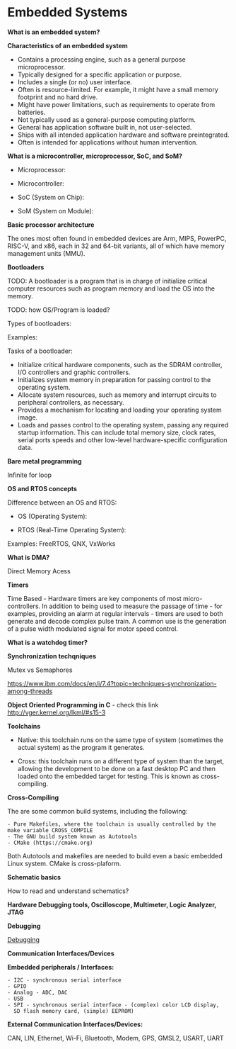 # Embedded Systems

**What is an embedded system?**

**Characteristics of an embedded system**

- Contains a processing engine, such as a general
purpose microprocessor.
- Typically designed for a specific application or
purpose.
- Includes a single (or no) user interface.
- Often is resource-limited. For example, it might
have a small memory footprint and no hard drive.
- Might have power limitations, such as requirements
to operate from batteries.
- Not typically used as a general-purpose computing
platform.
- General has application software built in, not
user-selected.
- Ships with all intended application hardware and
software preintegrated.
- Often is intended for applications without human
intervention.

**What is a microcontroller, microprocessor, SoC, and SoM?**

- Microprocessor:

- Microcontroller:

- SoC (System on Chip):

- SoM (System on Module):

**Basic processor architecture**

The ones most often found in embedded devices are Arm, MIPS, PowerPC, RISC-V, and
x86, each in 32 and 64-bit variants, all of which have memory management units (MMU).

**Bootloaders**

TODO: A bootloader is a program that is in charge of initialize critical computer
resources such as program memory and load the OS into the memory.

TODO: how OS/Program is loaded?

Types of bootloaders:

Examples:

Tasks of a bootloader:

- Initialize critical hardware components, such as
the SDRAM controller, I/O controllers and graphic 
controllers.
- Initializes system memory in preparation for passing
control to the operating system.
- Allocate system resources, such as memory and interrupt
circuits to peripheral controllers, as necessary.
- Provides a mechanism for locating and loading your
operating system image.
- Loads and passes control to the operating system,
passing any required startup information. This can
include total memory size, clock rates, serial ports
speeds and other low-level hardware-specific
configuration data.

**Bare metal programming**

Infinite for loop

**OS and RTOS concepts**

Difference between an OS and RTOS:

- OS (Operating System):

- RTOS (Real-Time Operating System):

Examples: FreeRTOS, QNX, VxWorks

**What is DMA?**

Direct Memory Acess

**Timers**

Time Based - Hardware timers are key components of most micro-controllers. In addition to being used to measure
the passage of time - for examples, providing an alarm at regular intervals - timers are used to both generate and
decode complex pulse train. A common use is the generation of a pulse width modulated signal for motor speed control.

**What is a watchdog timer?**

**Synchronization techqniques**

Mutex vs Semaphores

https://www.ibm.com/docs/en/i/7.4?topic=techniques-synchronization-among-threads

**Object Oriented Programming in C** - check this link http://vger.kernel.org/lkml/#s15-3

**Toolchains**

- Native: this toolchain runs on the same type of system (sometimes the actual 
system) as the program it generates.

- Cross: this toolchain runs on a different type of system than the target, allowing
the development to be done on a fast desktop PC and then loaded onto the embedded target
for testing. This is known as cross-compiling.

**Cross-Compiling**

The are some common build systems, including the following:

    - Pure Makefiles, where the toolchain is usually controlled by the make variable CROSS_COMPILE
    - The GNU build system known as Autotools
    - CMake (https://cmake.org)

Both Autotools and makefiles are needed to build even a basic embedded Linux system. CMake is 
cross-plaform.

**Schematic basics** 

How to read and understand schematics?

**Hardware Debugging tools, Oscilloscope, Multimeter, Logic Analyzer, JTAG**

**Debugging**

[Debugging](./debugging.md)

**Communication Interfaces/Devices**

**Embedded peripherals / Interfaces:**

    - I2C - synchronous serial interface
    - GPIO
    - Analog - ADC, DAC
    - USB
    - SPI - synchronous serial interface - (complex) color LCD display, 
      SD flash memory card, (simple) EEPROM)

**External Communication Interfaces/Devices:**

CAN, LIN, Ethernet, Wi-Fi, Bluetooth, Modem, GPS, GMSL2, USART, UART
